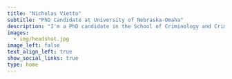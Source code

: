 ```yaml
---
title: "Nicholas Vietto"
subtitle: "PhD Candidate at University of Nebraska-Omaha"
description: "I'm a PhD candidate in the School of Criminology and Criminal Justice where my research centers on biopsychosocial criminology and quantitative methodology."
images:
  - img/headshot.jpg
image_left: false
text_align_left: true
show_social_links: true 
type: home
---
```


